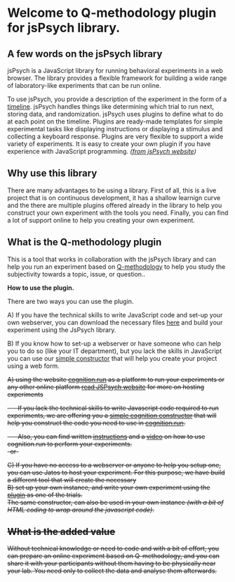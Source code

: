 # Welcome to Q-methodology plugin for jsPsych library. 

## A few words on the jsPsych library
jsPsych is a JavaScript library for running behavioral experiments in a web browser. The library provides a flexible framework for building a wide range of laboratory-like experiments that can be run online.

To use jsPsych, you provide a description of the experiment in the form of a [timeline](https://www.jspsych.org/overview/timeline/). jsPsych handles things like determining which trial to run next, storing data, and randomization. jsPsych uses plugins to define what to do at each point on the timeline. Plugins are ready-made templates for simple experimental tasks like displaying instructions or displaying a stimulus and collecting a keyboard response. Plugins are very flexible to support a wide variety of experiments. It is easy to create your own plugin if you have experience with JavaScript programming. _([from jsPsych website](https://www.jspsych.org/))_  
  
## Why use this library
There are many advantages to be using a library. First of all, this is a live project that is on continuous development, it has a shallow learnign curve and the there are multiple plugins offered already in the library to help you construct your own experiment with the tools you need. Finally, you can find a lot of support online to help you creating your own experiment. 

## What is the Q-methodology plugin
This is a tool that works in collaboration with the jsPsych library and can help you run an experiment based on [Q-methodology](https://qmethodsoftware.com/q-methodology/) to help you study the subjectivity towards a topic, issue, or question.. 

**How to use the plugin.**

There are two ways you can use the plugin.

A) If you have the technical skills to write JavaScript code and set-up your own webserver, you can download the necessary files [here]() and build your experiment using the JsPsych library. 

B) If you know how to set-up a webserver or have someone who can help you to do so (like your IT department), but you lack the skills in JavaScript you can use our [simple constructor](./constructor2/constructor) that will help you create your project using a web form. 

<strike> A) using the website [cognition.run](https://www.cognition.run) as a platform to run your experiments or any other online platform [read JSPsych website](https://www.jspsych.org/overview/running-experiments/#hosting-the-experiment-and-saving-the-data) for more on hosting experiments

&nbsp;&nbsp;&nbsp;&nbsp;&nbsp;&nbsp;If you lack the technical skills to write Javascript code required to run experiments, we are offering you a [simple cognition constructor](./constructor/constructor) that will help you construct the code you need to use in [cognition.run](https://www.cognition.run). 


&nbsp;&nbsp;&nbsp;&nbsp;&nbsp;&nbsp;Also, you can find written [instructions](./cognition/cognition) and a [video](https://www.youtube.com/watch?v=O628dNA7WCc) on how to use cognition.run to perform your experiments. 
 <strike>  
-or-  

C) If you have no access to a webserver or anyone to help you setup one, you can use Jatos to host your experiment. For this purpose, we have build a different tool that will create the necessary
<strike>   
B) set up your own instance, and write your own experiment using the [plugin](./homebrew/homebrew) as one of the trials. 
<strike>   
The same constructor, can also be used in your own instance _(with a bit of HTML coding to wrap around the javascript code)_. 

## What is the added value
Without technical knowledge or need to code and with a bit of effort, you can prepare an online experiment based on Q-methodology, and you can share it with your participants without them having to be physically near your lab. You need only to collect the data and analyse them afterwards. 



